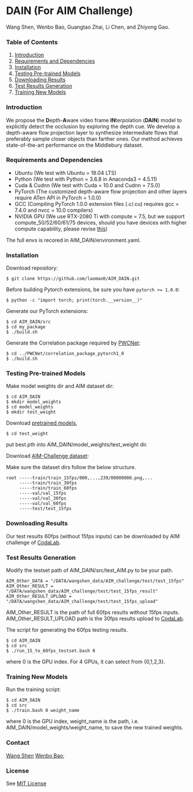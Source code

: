 # DAIN (For AIM Challenge)

Wang Shen,
Wenbo Bao,
Guangtao Zhai,
Li Chen,
and Zhiyong Gao.


### Table of Contents
1. [Introduction](#introduction)
1. [Requirements and Dependencies](#requirements-and-dependencies)
1. [Installation](#installation)
1. [Testing Pre-trained Models](#testing-pre-trained-models)
1. [Downloading Results](#downloading-results)
1. [Test Results Generation](#test-results-generation)
1. [Training New Models](#training-new-models) 

### Introduction
We propose the **D**epth-**A**ware video frame **IN**terpolation (**DAIN**) model to explicitly detect the occlusion by exploring the depth cue.
We develop a depth-aware flow projection layer to synthesize intermediate flows that preferably sample closer objects than farther ones.
Our method achieves state-of-the-art performance on the Middlebury dataset.

    
### Requirements and Dependencies
- Ubuntu (We test with Ubuntu = 18.04 LTS)
- Python (We test with Python = 3.6.8 in Anaconda3 = 4.5.11)
- Cuda & Cudnn (We test with Cuda = 10.0 and Cudnn = 7.5.0)
- PyTorch (The customized depth-aware flow projection and other layers require ATen API in PyTorch = 1.0.0)
- GCC (Compiling PyTorch 1.0.0 extension files (.c/.cu) requires gcc = 7.4.0 and nvcc = 10.0 compilers)
- NVIDIA GPU (We use RTX-2080 Ti with compute = 7.5, but we support compute_50/52/60/61/75 devices, should you have devices with higher compute capability, please revise [this](https://github.com/baowenbo/DAIN/blob/master/my_package/DepthFlowProjection/setup.py))

The full envs is recored in AIM_DAIN/environment.yaml.

### Installation
Download repository:

    $ git clone https://github.com/laomao0/AIM_DAIN.git

Before building Pytorch extensions, be sure you have `pytorch >= 1.0.0`:
    
    $ python -c "import torch; print(torch.__version__)"
    
Generate our PyTorch extensions:
    
    $ cd AIM_DAIN/src
    $ cd my_package 
    $ ./build.sh

Generate the Correlation package required by [PWCNet](https://github.com/NVlabs/PWC-Net/tree/master/PyTorch/external_packages/correlation-pytorch-master):
    
    $ cd ../PWCNet/correlation_package_pytorch1_0
    $ ./build.sh

### Testing Pre-trained Models
Make model weights dir and AIM dataset dir:

    $ cd AIM_DAIN
    $ mkdir model_weights
    $ cd model_weights
    $ mkdir test_weight
    
Download [pretrained models](https://drive.google.com/open?id=15GyU0IFCWW7omIp9lVUNWjCFAgrGBXKS), 

    $ cd test_weight

put best.pth into AIM_DAIN/model_weights/test_weight dir.
    

Download [AIM-Challenge dataset](https://www.vision.ee.ethz.ch/aim19/):
    
Make sure the dataset dirs follow the below structure.

         
    root -----train/train_15fps/000,...,239/00000000.png,...
         -----train/train_30fps
         -----train/train_60fps
         -----val/val_15fps
         -----val/val_30fps
         -----val/val_60fps
         -----test/test_15fps

### Downloading Results

Our test results 60fps (without 15fps inputs) can be downloaded by AIM challenge of [CodaLab](https://competitions.codalab.org).
    
    
### Test Results Generation

Modify the testset path of AIM_DAIN/src/test_AIM.py to be your path.

    AIM_Other_DATA = "/DATA/wangshen_data/AIM_challenge/test/test_15fps"
    AIM_Other_RESULT = "/DATA/wangshen_data/AIM_challenge/test/test_15fps_result"
    AIM_Other_RESULT_UPLOAD = "/DATA/wangshen_data/AIM_challenge/test/test_15fps_upload"

AIM_Other_RESULT is the path of full 60fps results without 15fps inputs.
AIM_Other_RESULT_UPLOAD path is the 30fps results upload to [CodaLab](https://competitions.codalab.org).

The script for generating the 60fps testing results.

    $ cd AIM_DAIN
    $ cd src
    $ ./run_15_to_60fps_testset.bash 0
    
where 0 is the GPU index. For 4 GPUs, it can select from {0,1,2,3}.

### Training New Models
    
Run the training script:

    $ cd AIM_DAIN
    $ cd src
    $ ./train.bash 0 weight_name
    
where 0 is the GPU index, weight_name is the path, i.e. AIM_DAIN/model_weights/weight_name, to
save the new trained weights.



### Contact
[Wang Shen](mailto:wangshen834@gmail.com) [Wenbo Bao](mailto:bwb0813@gmail.com); 

### License
See [MIT License](https://github.com/baowenbo/DAIN/blob/master/LICENSE)
